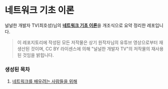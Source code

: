 # 네트워크 기초 이론

널널한 개발자 TV(최호성)님의 [**네트워크 기초 이론**](https://youtube.com/playlist?list=PLXvgR_grOs1BFH-TuqFsfHqbh-gpMbFoy)을 개조식으로 요약 정리한 레포입니다.

> 이 레포지토리에 작성된 모든 저작물은 상기 원작자님의 유튜브  영상으로부터 재생산된 것이며, CC BY 라이센스에 의해 "널널한 개발자 TV"의 저작물의 재사용된 것임을 밝힙니다.

### 생성된 목차

1. [네트워크를 배우려는 사람들을 위해](./lec-0)
